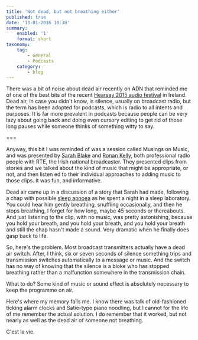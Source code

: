 ```yaml
---
title: 'Not dead, but not breathing either'
published: true
date: '13-01-2016 10:30'
summary:
    enabled: '1'
    format: short
taxonomy:
    tag:
        - General
        - Podcasts
    category:
        - blog
---
```


There was a bit of noise about dead air recently on ADN that reminded me of one of the best bits of the recent [Hearsay 2015 audio festival](http://www.hearsayfestival.ie/) in Ireland. Dead air, in case you didn't know, is silence, usually on broadcast radio, but the term has been adopted for podcasts, which is radio to all intents and purposes. It is far more prevalent in podcasts because people can be very lazy about going back and doing even cursory editing to get rid of those long pauses while someone thinks of something witty to say.

===

Anyway, this bit I was reminded of was a session called Musings on Music, and was presented by [Sarah Blake](http://www.hearsayfestival.ie/sarah-blake/4590938068) and [Ronan Kelly](http://www.hearsayfestival.ie/ronan-kelly/4583579870), both professional radio people with RTE, the Irish national broadcaster. They presented clips from stories and we talked about the kind of music that might be appropriate, or not, and then listen ed to their individual approaches to adding music to those clips. It was fun, and informative.

Dead air came up in a discussion of a story that Sarah had made, following a chap with possible [sleep apnoea](https://en.wikipedia.org/wiki/Sleep_apnea) as he spent a night in a sleep laboratory. You could hear him gently breathing, snuffling occasionally, and then he stops breathing, I forget for how long, maybe 45 seconds or thereabouts. And just listening to the clip, with no music, was pretty astonishing, because you hold your breath, and you hold your breath, and you hold your breath and still the chap hasn't made a sound. Very dramatic when he finally does gasp back to life.

So, here's the problem. Most broadcast transmitters actually have a dead air switch. After, I think, six or seven seconds of silence something trips and transmission switches automatically to a message or music. And the switch has no way of knowing that the silence is a bloke who has stopped breathing rather than a malfunction somewhere in the transmission chain.

What to do? Some kind of music or sound effect is absolutely necessary to keep the programme on air.

Here's where my memory fails me. I know there was talk of old-fashioned ticking alarm clocks and Satie-type piano noodling, but I cannot for the life of me remember the actual solution. I do remember that it worked, but not nearly as well as the dead air of someone not breathing.

C'est la vie.